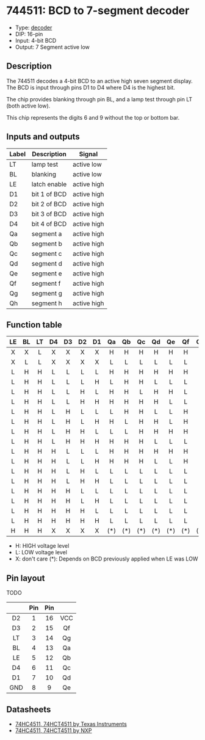 # 744511: BCD to 7-segment decoder

- Type: [decoder](encoders_decoders.md)
- DIP: 16-pin
- Input: 4-bit BCD
- Output: 7 Segment active low

## Description

The 744511 decodes a 4-bit BCD to an active high seven segment display. The BCD is input through pins D1 to D4 where D4 is the highest bit.

The chip provides blanking through pin BL, and a lamp test through pin LT (both active low).

This chip represents the digits 6 and 9 without the top or bottom bar.

## Inputs and outputs

| Label | Description  | Signal      |
| ----- | ------------ | ----------- |
| LT    | lamp test    | active low  |
| BL    | blanking     | active low  |
| LE    | latch enable | active high |
| D1    | bit 1 of BCD | active high |
| D2    | bit 2 of BCD | active high |
| D3    | bit 3 of BCD | active high |
| D4    | bit 4 of BCD | active high |
| Qa    | segment a    | active high |
| Qb    | segment b    | active high |
| Qc    | segment c    | active high |
| Qd    | segment d    | active high |
| Qe    | segment e    | active high |
| Qf    | segment f    | active high |
| Qg    | segment g    | active high |
| Qh    | segment h    | active high |

## Function  table

| LE  | BL  | LT  | D4  | D3  | D2  | D1  | Qa  | Qb  | Qc  | Qd  | Qe  | Qf  | Qg  | Display |
|:---:|:---:|:---:|:---:|:---:|:---:|:---:|:---:|:---:|:---:|:---:|:---:|:---:|:---:|:-------:|
|  X  |  X  |  L  |  X  |  X  |  X  |  X  |  H  |  H  |  H  |  H  |  H  |  H  |  H  |    8    |
|  X  |  L  |  L  |  X  |  X  |  X  |  X  |  L  |  L  |  L  |  L  |  L  |  L  |  L  |  Blank  |
|  L  |  H  |  H  |  L  |  L  |  L  |  L  |  H  |  H  |  H  |  H  |  H  |  H  |  L  |    0    |
|  L  |  H  |  H  |  L  |  L  |  L  |  H  |  L  |  H  |  H  |  L  |  L  |  L  |  L  |    1    |
|  L  |  H  |  H  |  L  |  L  |  H  |  L  |  H  |  H  |  L  |  H  |  H  |  L  |  H  |    2    |
|  L  |  H  |  H  |  L  |  L  |  H  |  H  |  H  |  H  |  H  |  H  |  L  |  L  |  H  |    3    |
|  L  |  H  |  H  |  L  |  H  |  L  |  L  |  L  |  H  |  H  |  L  |  L  |  H  |  H  |    4    |
|  L  |  H  |  H  |  L  |  H  |  L  |  H  |  H  |  L  |  H  |  H  |  L  |  H  |  H  |    5    |
|  L  |  H  |  H  |  L  |  H  |  H  |  L  |  L  |  L  |  H  |  H  |  H  |  H  |  H  |    6    |
|  L  |  H  |  H  |  L  |  H  |  H  |  H  |  H  |  H  |  H  |  L  |  L  |  L  |  L  |    7    |
|  L  |  H  |  H  |  H  |  L  |  L  |  L  |  H  |  H  |  H  |  H  |  H  |  H  |  H  |    8    |
|  L  |  H  |  H  |  H  |  L  |  L  |  H  |  H  |  H  |  H  |  L  |  L  |  H  |  H  |    9    |
|  L  |  H  |  H  |  H  |  L  |  H  |  L  |  L  |  L  |  L  |  L  |  L  |  L  |  L  |  Blank  |
|  L  |  H  |  H  |  H  |  L  |  H  |  H  |  L  |  L  |  L  |  L  |  L  |  L  |  L  |  Blank  |
|  L  |  H  |  H  |  H  |  H  |  L  |  L  |  L  |  L  |  L  |  L  |  L  |  L  |  L  |  Blank  |
|  L  |  H  |  H  |  H  |  H  |  L  |  H  |  L  |  L  |  L  |  L  |  L  |  L  |  L  |  Blank  |
|  L  |  H  |  H  |  H  |  H  |  H  |  L  |  L  |  L  |  L  |  L  |  L  |  L  |  L  |  Blank  |
|  L  |  H  |  H  |  H  |  H  |  H  |  H  |  L  |  L  |  L  |  L  |  L  |  L  |  L  |  Blank  |
|  H  |  H  |  H  |  X  |  X  |  X  |  X  | (*) | (*) | (*) | (*) | (*) | (*) | (*) |   (*)   |

- H: HIGH voltage level
- L: LOW voltage level
- X: don't care
(*): Depends on BCD previously applied when LE was LOW

## Pin layout

TODO

|     | Pin | Pin |     |
|:---:|:---:|:---:|:---:|
| D2  |   1 |  16 | VCC |
| D3  |   2 |  15 | Qf  |
| LT  |   3 |  14 | Qg  |
| BL  |   4 |  13 | Qa  |
| LE  |   5 |  12 | Qb  |
| D4  |   6 |  11 | Qc  |
| D1  |   7 |  10 | Qd  |
| GND |   8 |   9 | Qe  |

## Datasheets

- [74HC4511, 74HCT4511 by Texas Instruments](http://www.ti.com.cn/cn/lit/ds/symlink/cd54hc4511.pdf)
- [74HC4511, 74HCT4511 by NXP](http://www.nxp.com/documents/data_sheet/74HC_HCT4511_CNV.pdf)
